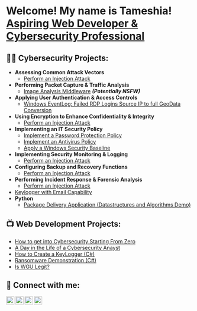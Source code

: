 <h1>Welcome! My name is Tameshia! <br/><a href="https://tameshia.altervista.org">Aspiring Web Developer &</a>
  <a href="https://linkedin.com/in/tameshia-scruggs">Cybersecurity Professional</a>
<h2>👨‍💻 Cybersecurity Projects:</h2>


- <b>Assessing Common Attack Vectors</b>
  - [Perform an Injection Attack](https://github.com/tameshia/Perform-and-Injection-Attack)
- <b>Performing Packet Capture & Traffic Analysis</b>
  - [Image Analysis Middleware](https://github.com/joshmadakor1/4chan-Image-Analysis-Middleware-C964) <b><i>(Potentially NSFW)</b></i>
- <b>Applying User Authentication & Access Controls</b>
  - [Windows EventLog: Failed RDP Logins Source IP to full GeoData Conversion](https://github.com/joshmadakor1/Sentinel-Lab)
- <b>Using Encryption to Enhance Confidentiality & Integrity</b>
  - [Perform an Injection Attack](https://github.com/tameshia/Perform-and-Injection-Attack)
- <b>Implementing an IT Security Policy</b>
  - [Implement a Password Protection Policy](https://github.com/tameshia/Perform-and-Injection-Attack)
  - [Implement an Antivirus Policy](https://github.com/tameshia/Perform-and-Injection-Attack)
  - [Apply a Windows Security Baseline](https://github.com/tameshia/Perform-and-Injection-Attack)
- <b>Implementing Security Monitoring & Logging</b>
  - [Perform an Injection Attack](https://github.com/tameshia/Perform-and-Injection-Attack)
- <b>Configuring Backup and Recovery Functions</b>
  - [Perform an Injection Attack](https://github.com/tameshia/Perform-and-Injection-Attack)
- <b>Performing Incident Response & Forensic Analysis</b>
  - [Perform an Injection Attack](https://github.com/tameshia/Perform-and-Injection-Attack)
 - [Keylogger with Email Capability](https://github.com/joshmadakor1/Key-Logger-With-Email)
- <b>Python</b>
  - [Package Delivery Application (Datastructures and Algorithms Demo)](https://github.com/joshmadakor1/Package-Delivery-Pathfinding-Algorithm)

<h2>📺 Web Development Projects:</h2>

- [How to get into Cybersecurity Starting From Zero](https://www.youtube.com/watch?v=a83ASGn_V_s)
- [A Day in the Life of a Cybersecurity Anayst](https://www.youtube.com/watch?v=uHy3oM7NnoU)
- [How to Create a KeyLogger (C#)](https://www.youtube.com/watch?v=N-L9hklSlNk)
- [Ransomware Demonstration (C#)](https://www.youtube.com/watch?v=OfvdQeh79s0)
- [Is WGU Legit?](https://www.youtube.com/watch?v=E2MwRWxDBkA)

<h2> 🤳 Connect with me:</h2>

[<img align="left" alt="JoshMadakor | YouTube" width="22px" src="https://cdn.jsdelivr.net/npm/simple-icons@v3/icons/youtube.svg" />][youtube]
[<img align="left" alt="JoshMadakor | Twitter" width="22px" src="https://cdn.jsdelivr.net/npm/simple-icons@v3/icons/twitter.svg" />][twitter]
[<img align="left" alt="JoshMadakor | LinkedIn" width="22px" src="https://cdn.jsdelivr.net/npm/simple-icons@v3/icons/linkedin.svg" />][linkedin]
[<img align="left" alt="JoshMadakor | Instagram" width="22px" src="https://cdn.jsdelivr.net/npm/simple-icons@v3/icons/instagram.svg" />][instagram]

[twitter]: https://twitter.com/joshmadakor
[youtube]: https://www.youtube.com/c/joshmadakor
[instagram]: https://www.instagram.com/joshmadakor/
[linkedin]: www.linkedin.com/in/tameshia-scruggs

<!--
**joshmadakor1/joshmadakor1** is a ✨ _special_ ✨ repository because its `README.md` (this file) appears on your GitHub profile.

Here are some ideas to get you started:

- 🔭 I’m currently working on ...
- 🌱 I’m currently learning ...
- 👯 I’m looking to collaborate on ...
- 🤔 I’m looking for help with ...
- 💬 Ask me about ...
- 📫 How to reach me: ...
- 😄 Pronouns: ...
- ⚡ Fun fact: ...
-->
